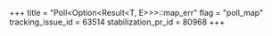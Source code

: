 +++
title = "Poll<Option<Result<T, E>>>::map_err"
flag = "poll_map"
tracking_issue_id = 63514
stabilization_pr_id = 80968
+++
